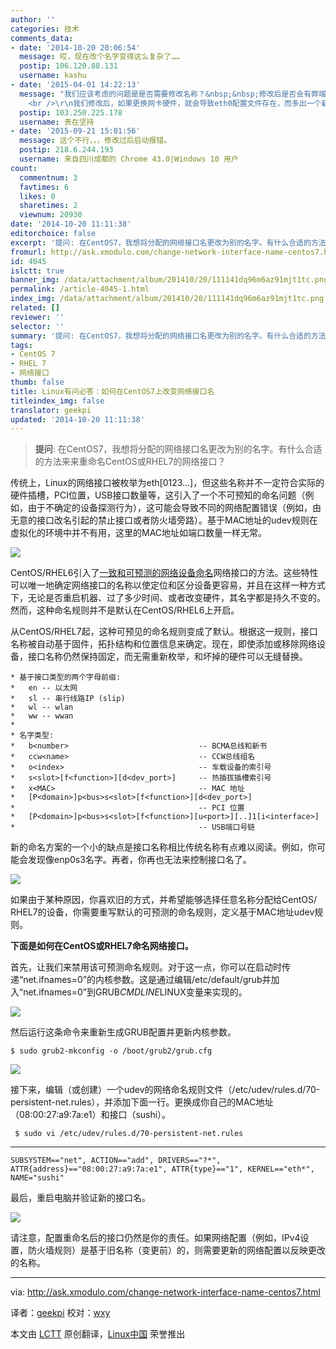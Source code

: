 ```yaml
---
author: ''
categories: 技术
comments_data:
- date: '2014-10-20 20:06:54'
  message: 哎，现在改个名字变得这么复杂了……
  postip: 106.120.88.131
  username: kashu
- date: '2015-04-01 14:22:13'
  message: "我们应该考虑的问题是是否需要修改名称？&nbsp;&nbsp;修改后是否会有弊端？&nbsp;&nbsp;<br />\r\n根据Centos7的网卡命名规则“接口名称被自动基于固件，拓扑结构和位置信息来确定”，可以看出不修改是有好处的！
    <br />\r\n我们修改后，如果更换网卡硬件，就会导致eth0配置文件存在，而多出一个新的由Centos7命名规则的网卡，//这里我没有测试，是猜想。"
  postip: 103.250.225.178
  username: 贵在坚持
- date: '2015-09-21 15:01:56'
  message: 这个不行，，，修改过后启动报错。
  postip: 218.6.244.193
  username: 来自四川成都的 Chrome 43.0|Windows 10 用户
count:
  commentnum: 3
  favtimes: 6
  likes: 0
  sharetimes: 2
  viewnum: 20930
date: '2014-10-20 11:11:38'
editorchoice: false
excerpt: '提问: 在CentOS7，我想将分配的网络接口名更改为别的名字。有什么合适的方法来来重命名CentOS或RHEL7的网络接口？  传统上，Linux的网络接口被枚举为eth，但这些名称并不一定符合实际的硬件插槽，PCI位置，USB接口数量等，这引入了一个不可预知的命名问题（例如，由于不确定的设备探测行为），这可能会导致不同的网络配置错误（例如，由无意的接口改名引起的禁止接口或者防火墙旁路）。基于MAC地址的udev规则在虚拟化的环境中并不有用，这里的MAC地址如端口数量一样无常。  CentOS/RHEL6引入了一致和可预测的网络设备命名网络接口的方法。'
fromurl: http://ask.xmodulo.com/change-network-interface-name-centos7.html
id: 4045
islctt: true
banner_img: /data/attachment/album/201410/20/111141dq96m6az91mjt1tc.png
permalink: /article-4045-1.html
index_img: /data/attachment/album/201410/20/111141dq96m6az91mjt1tc.png.thumb.jpg
related: []
reviewer: ''
selector: ''
summary: '提问: 在CentOS7，我想将分配的网络接口名更改为别的名字。有什么合适的方法来来重命名CentOS或RHEL7的网络接口？  传统上，Linux的网络接口被枚举为eth，但这些名称并不一定符合实际的硬件插槽，PCI位置，USB接口数量等，这引入了一个不可预知的命名问题（例如，由于不确定的设备探测行为），这可能会导致不同的网络配置错误（例如，由无意的接口改名引起的禁止接口或者防火墙旁路）。基于MAC地址的udev规则在虚拟化的环境中并不有用，这里的MAC地址如端口数量一样无常。  CentOS/RHEL6引入了一致和可预测的网络设备命名网络接口的方法。'
tags:
- CentOS 7
- RHEL 7
- 网络接口
thumb: false
title: Linux有问必答：如何在CentOS7上改变网络接口名
titleindex_img: false
translator: geekpi
updated: '2014-10-20 11:11:38'
---
```



> 
> **提问**: 在CentOS7，我想将分配的网络接口名更改为别的名字。有什么合适的方法来来重命名CentOS或RHEL7的网络接口？
> 
> 
> 


传统上，Linux的网络接口被枚举为eth[0123...]，但这些名称并不一定符合实际的硬件插槽，PCI位置，USB接口数量等，这引入了一个不可预知的命名问题（例如，由于不确定的设备探测行为），这可能会导致不同的网络配置错误（例如，由无意的接口改名引起的禁止接口或者防火墙旁路）。基于MAC地址的udev规则在虚拟化的环境中并不有用，这里的MAC地址如端口数量一样无常。


![](/data/attachment/album/201410/20/111141dq96m6az91mjt1tc.png)


CentOS/RHEL6引入了[一致和可预测的网络设备命名](https://access.redhat.com/documentation/en-US/Red_Hat_Enterprise_Linux/6/html/Deployment_Guide/appe-Consistent_Network_Device_Naming.html)网络接口的方法。这些特性可以唯一地确定网络接口的名称以使定位和区分设备更容易，并且在这样一种方式下，无论是否重启机器、过了多少时间、或者改变硬件，其名字都是持久不变的。然而，这种命名规则并不是默认在CentOS/RHEL6上开启。


从CentOS/RHEL7起，这种可预见的命名规则变成了默认。根据这一规则，接口名称被自动基于固件，拓扑结构和位置信息来确定。现在，即使添加或移除网络设备，接口名称仍然保持固定，而无需重新枚举，和坏掉的硬件可以无缝替换。



```
* 基于接口类型的两个字母前缀:
*   en -- 以太网
*   sl -- 串行线路IP (slip)
*   wl -- wlan
*   ww -- wwan
*
* 名字类型:
*   b<number>                             -- BCMA总线和新书
*   ccw<name>                             -- CCW总线组名
*   o<index>                              -- 车载设备的索引号
*   s<slot>[f<function>][d<dev_port>]     -- 热插拔插槽索引号
*   x<MAC>                                -- MAC 地址
*   [P<domain>]p<bus>s<slot>[f<function>][d<dev_port>]
*                                         -- PCI 位置
*   [P<domain>]p<bus>s<slot>[f<function>][u<port>][..]1[i<interface>]
*                                         -- USB端口号链

```

新的命名方案的一个小的缺点是接口名称相比传统名称有点难以阅读。例如，你可能会发现像enp0s3名字。再者，你再也无法来控制接口名了。


![](/data/attachment/album/201410/20/111146cppg7li7qptq54il.jpg)


如果由于某种原因，你喜欢旧的方式，并希望能够选择任意名称分配给CentOS/ RHEL7的设备，你需要重写默认的可预测的命名规则，定义基于MAC地址udev规则。


**下面是如何在CentOS或RHEL7命名网络接口。**


首先，让我们来禁用该可预测命名规则。对于这一点，你可以在启动时传递“net.ifnames=0”的内核参数。这是通过编辑/etc/default/grub并加入“net.ifnames=0”到GRUB*CMDLINE*LINUX变量来实现的。


![](/data/attachment/album/201410/20/111148uca6xqaxfyuuau4u.jpg)


然后运行这条命令来重新生成GRUB配置并更新内核参数。



```
$ sudo grub2-mkconfig -o /boot/grub2/grub.cfg 

```

![](/data/attachment/album/201410/20/111150dm7rlp9va7c25z99.jpg)


接下来，编辑（或创建）一个udev的网络命名规则文件（/etc/udev/rules.d/70-persistent-net.rules），并添加下面一行。更换成你自己的MAC地址（08:00:27:a9:7a:e1）和接口（sushi）。



```
 $ sudo vi /etc/udev/rules.d/70-persistent-net.rules 

```



---



```
SUBSYSTEM=="net", ACTION=="add", DRIVERS=="?*", ATTR{address}=="08:00:27:a9:7a:e1", ATTR{type}=="1", KERNEL=="eth*", NAME="sushi"

```

最后，重启电脑并验证新的接口名。


![](/data/attachment/album/201410/20/111152dfj6xgj2va6ifrjx.jpg)


请注意，配置重命名后的接口仍然是你的责任。如果网络配置（例如，IPv4设置，防火墙规则）是基于旧名称（变更前）的，则需要更新的网络配置以反映更改的名称。




---


via: <http://ask.xmodulo.com/change-network-interface-name-centos7.html>


译者：[geekpi](https://github.com/geekpi) 校对：[wxy](https://github.com/wxy)


本文由 [LCTT](https://github.com/LCTT/TranslateProject) 原创翻译，[Linux中国](http://linux.cn/) 荣誉推出